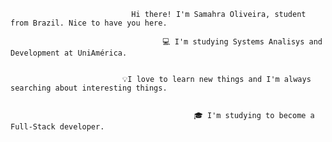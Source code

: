                                Hi there! I'm Samahra Oliveira, student from Brazil. Nice to have you here.

                                      💻 I'm studying Systems Analisys and Development at UniAmérica.


                             💡I love to learn new things and I'm always searching about interesting things.
                             
                              
                                             🎓 I'm studying to become a Full-Stack developer.

